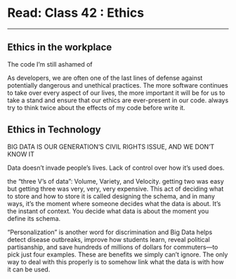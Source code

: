 # Read: Class 42 : Ethics

---

## Ethics in the workplace

The code I’m still ashamed of

As developers, we are often one of the last lines of defense against potentially dangerous and unethical practices.
The more software continues to take over every aspect of our lives, the more important it will be for us to take a stand and ensure that our ethics are ever-present in our code.
always try to think twice about the effects of my code before write it.

## Ethics in Technology

BIG DATA IS OUR GENERATION’S CIVIL RIGHTS ISSUE, AND WE DON’T KNOW IT

Data doesn’t invade people’s lives. Lack of control over how it’s used does.

the “three V’s of data”: Volume, Variety, and Velocity. getting two was easy but getting three was very, very, very expensive.
This act of deciding what to store and how to store it is called designing the schema, and in many ways, it’s the moment where someone decides what the data is about. It’s the instant of context.
You decide what data is about the moment you define its schema.

“Personalization” is another word for discrimination and Big Data helps detect disease outbreaks, improve how students learn, reveal political partisanship, and save hundreds of millions of dollars for commuters—to pick just four examples. These are benefits we simply can’t ignore.
The only way to deal with this properly is to somehow link what the data is with how it can be used.
